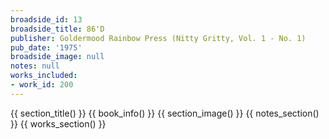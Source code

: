 ```yaml
---
broadside_id: 13
broadside_title: 86'D
publisher: Goldermood Rainbow Press (Nitty Gritty, Vol. 1 - No. 1)
pub_date: '1975'
broadside_image: null
notes: null
works_included:
- work_id: 200
---
```


{{ section_title() }}
{{ book_info() }}
{{ section_image() }}
{{ notes_section() }}
{{ works_section() }}
